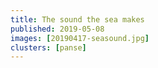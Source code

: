 ```yaml
---
title: The sound the sea makes
published: 2019-05-08
images: [20190417-seasound.jpg]
clusters: [panse]
---
```

